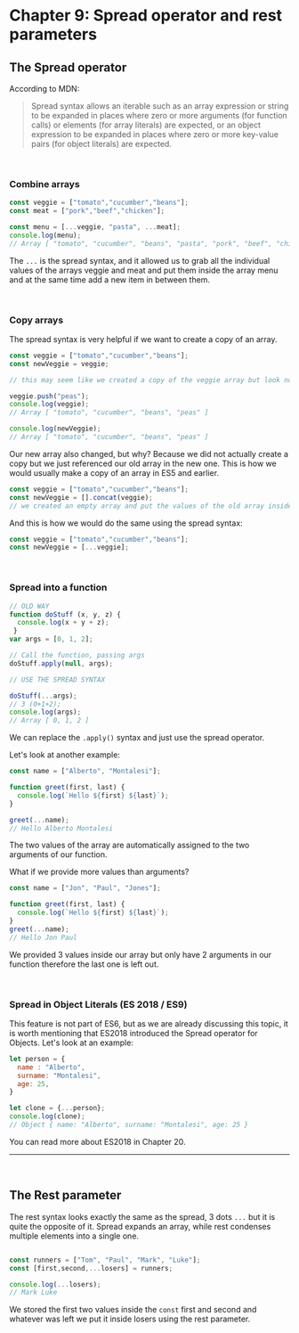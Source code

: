 # Chapter 9: Spread operator and rest parameters

## The Spread operator

According to MDN:
> Spread syntax allows an iterable such as an array expression or string to be expanded in places where zero or more arguments (for function calls) or elements (for array literals) are expected, or an object expression to be expanded in places where zero or more key-value pairs (for object literals) are expected.

&nbsp;

### Combine arrays

```javascript
const veggie = ["tomato","cucumber","beans"];
const meat = ["pork","beef","chicken"];

const menu = [...veggie, "pasta", ...meat];
console.log(menu);
// Array [ "tomato", "cucumber", "beans", "pasta", "pork", "beef", "chicken" ]
```

The `...` is the spread syntax, and it allowed us to grab all the individual values of the arrays veggie and meat and put them inside the array menu and at the same time add a new item in between them.

&nbsp;

### Copy arrays

The spread syntax is very helpful if we want to create a copy of an array.

```javascript
const veggie = ["tomato","cucumber","beans"];
const newVeggie = veggie;

// this may seem like we created a copy of the veggie array but look now

veggie.push("peas");
console.log(veggie);
// Array [ "tomato", "cucumber", "beans", "peas" ]

console.log(newVeggie);
// Array [ "tomato", "cucumber", "beans", "peas" ]
```

Our new array also changed, but why? Because we did not actually create a copy but we just referenced our old array in the new one.
This is how we would usually make a copy of an array in ES5 and earlier.

```javascript
const veggie = ["tomato","cucumber","beans"];
const newVeggie = [].concat(veggie);
// we created an empty array and put the values of the old array inside of it
```

And this is how we would do the same using the spread syntax:

```javascript
const veggie = ["tomato","cucumber","beans"];
const newVeggie = [...veggie];
```

&nbsp;

### Spread into a function

```javascript
// OLD WAY
function doStuff (x, y, z) {
  console.log(x + y + z);
 }
var args = [0, 1, 2];

// Call the function, passing args
doStuff.apply(null, args);

// USE THE SPREAD SYNTAX

doStuff(...args);
// 3 (0+1+2);
console.log(args);
// Array [ 0, 1, 2 ]
```

We can replace the `.apply()` syntax and just use the spread operator.

Let's look at another example:

```javascript
const name = ["Alberto", "Montalesi"];

function greet(first, last) {
  console.log(`Hello ${first} ${last}`);
}

greet(...name);
// Hello Alberto Montalesi
```

The two values of the array are automatically assigned to the two arguments of our function.

What if we provide more values than arguments?

```javascript
const name = ["Jon", "Paul", "Jones"];

function greet(first, last) {
  console.log(`Hello ${first} ${last}`);
}
greet(...name);
// Hello Jon Paul
```

We provided 3 values inside our array but only have 2 arguments in our function therefore the last one is left out.

&nbsp;

### Spread in Object Literals (ES 2018 / ES9)

This feature is not part of ES6, but as we are already discussing this topic, it is worth mentioning that ES2018 introduced the Spread operator for Objects.
Let's look at an example:

```javascript
let person = {
  name : "Alberto",
  surname: "Montalesi",
  age: 25,
}

let clone = {...person};
console.log(clone);
// Object { name: "Alberto", surname: "Montalesi", age: 25 }
```

You can read more about ES2018 in Chapter 20.

---
&nbsp;

## The Rest parameter

The rest syntax looks exactly the same as the spread, 3 dots `...` but it is quite the opposite of it. Spread expands an array, while rest condenses multiple elements into a single one.

```javascript

const runners = ["Tom", "Paul", "Mark", "Luke"];
const [first,second,...losers] = runners;

console.log(...losers);
// Mark Luke
```

We stored the first two values inside the `const` first and second and whatever was left we put it inside losers using the rest parameter.